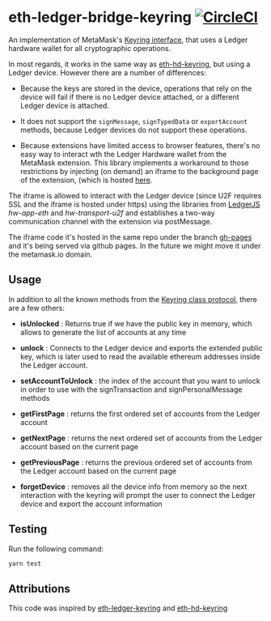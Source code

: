 eth-ledger-bridge-keyring [![CircleCI](https://circleci.com/gh/MetaMask/eth-ledger-bridge-keyring.svg?style=svg)](https://circleci.com/gh/MetaMask/eth-ledger-bridge-keyring)
==================

An implementation of MetaMask's [Keyring interface](https://github.com/MetaMask/eth-simple-keyring#the-keyring-class-protocol), that uses a Ledger hardware wallet for all cryptographic operations.

In most regards, it works in the same way as
[eth-hd-keyring](https://github.com/MetaMask/eth-hd-keyring), but using a Ledger
device. However there are a number of differences:

- Because the keys are stored in the device, operations that rely on the device
  will fail if there is no Ledger device attached, or a different Ledger device
  is attached.

- It does not support the `signMessage`, `signTypedData` or `exportAccount`
  methods, because Ledger devices do not support these operations.

- Because extensions have limited access to browser features, there's no easy way to interact wth the Ledger Hardware wallet from the MetaMask extension. This library implements a workaround to those restrictions by injecting (on demand) an iframe to the background page of the extension, (which is hosted [here](https://metamask.github.io/eth-ledger-bridge-keyring/index.html).

The iframe is allowed to interact with the Ledger device (since U2F requires SSL and the iframe is hosted under https) using the libraries from [LedgerJS](https://github.com/LedgerHQ/ledgerjs) *hw-app-eth* and *hw-transport-u2f* and establishes a two-way communication channel with the extension via postMessage.

The iframe code it's hosted in the same repo under the branch [gh-pages](https://github.com/MetaMask/eth-ledger-bridge-keyring/tree/gh-pages) and it's being served via github pages. In the future we might move it under the metamask.io domain.

Usage
-----

In addition to all the known methods from the [Keyring class protocol](https://github.com/MetaMask/eth-simple-keyring#the-keyring-class-protocol),
there are a few others:


- **isUnlocked** : Returns true if we have the public key in memory, which allows to generate the list of accounts at any time

- **unlock** : Connects to the Ledger device and exports the extended public key, which is later used to read the available ethereum addresses inside the Ledger account.

- **setAccountToUnlock** : the index of the account that you want to unlock in order to use with the signTransaction and signPersonalMessage methods

- **getFirstPage** : returns the first ordered set of accounts from the Ledger account

- **getNextPage** : returns the next ordered set of accounts from the Ledger account based on the current page

- **getPreviousPage** : returns the previous ordered set of accounts from the Ledger account based on the current page

- **forgetDevice** : removes all the device info from memory so the next interaction with the keyring will prompt the user to connect the Ledger device and export the account information

Testing
-------
Run the following command:

```bash
yarn test
```



Attributions
-------
This code was inspired by [eth-ledger-keyring](https://github.com/jamespic/eth-ledger-keyring) and [eth-hd-keyring](https://github.com/MetaMask/eth-hd-keyring)
